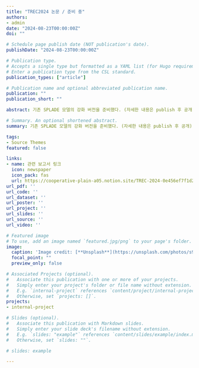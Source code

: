 ```yaml
---
title: "TREC2024 논문 / 준비 중"
authors:
- admin
date: "2024-08-23T00:00:00Z"
doi: ""

# Schedule page publish date (NOT publication's date).
publishDate: "2024-08-23T00:00:00Z"

# Publication type.
# Accepts a single type but formatted as a YAML list (for Hugo requirements).
# Enter a publication type from the CSL standard.
publication_types: ["article"]

# Publication name and optional abbreviated publication name.
publication: ""
publication_short: ""

abstract: 기존 SPLADE 모델의 강화 버전을 준비했다. (자세한 내용은 publish 후 공개)

# Summary. An optional shortened abstract.
summary: 기존 SPLADE 모델의 강화 버전을 준비했다. (자세한 내용은 publish 후 공개)

tags:
- Source Themes
featured: false

links:
- name: 관련 보고서 링크
  icon: newspaper
  icon_pack: fas
  url: https://cooperative-plain-a05.notion.site/TREC-2024-0e456ef7f1d242b99e3d68c8fe1c51c7
url_pdf: ''
url_code: ''
url_dataset: ''
url_poster: ''
url_project: ''
url_slides: ''
url_source: ''
url_video: ''

# Featured image
# To use, add an image named `featured.jpg/png` to your page's folder. 
image:
  caption: 'Image credit: [**Unsplash**](https://unsplash.com/photos/s9CC2SKySJM)'
  focal_point: ""
  preview_only: false

# Associated Projects (optional).
#   Associate this publication with one or more of your projects.
#   Simply enter your project's folder or file name without extension.
#   E.g. `internal-project` references `content/project/internal-project/index.md`.
#   Otherwise, set `projects: []`.
projects:
- internal-project

# Slides (optional).
#   Associate this publication with Markdown slides.
#   Simply enter your slide deck's filename without extension.
#   E.g. `slides: "example"` references `content/slides/example/index.md`.
#   Otherwise, set `slides: ""`.

# slides: example

---
```


<!-- {{% callout note %}}
Create your slides in Markdown - click the *Slides* button to check out the example.
{{% /callout %}}

Add the publication's **full text** or **supplementary notes** here. You can use rich formatting such as including [code, math, and images](https://docs.hugoblox.com/content/writing-markdown-latex/). -->
